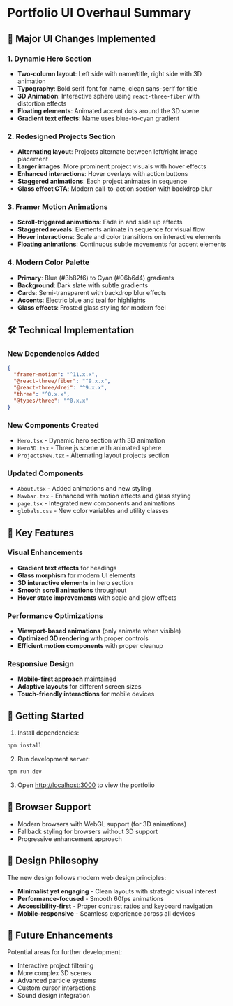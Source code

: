 # Portfolio UI Overhaul Summary

## 🎨 Major UI Changes Implemented

### 1. Dynamic Hero Section

- **Two-column layout**: Left side with name/title, right side with 3D animation
- **Typography**: Bold serif font for name, clean sans-serif for title
- **3D Animation**: Interactive sphere using `react-three-fiber` with distortion effects
- **Floating elements**: Animated accent dots around the 3D scene
- **Gradient text effects**: Name uses blue-to-cyan gradient

### 2. Redesigned Projects Section

- **Alternating layout**: Projects alternate between left/right image placement
- **Larger images**: More prominent project visuals with hover effects
- **Enhanced interactions**: Hover overlays with action buttons
- **Staggered animations**: Each project animates in sequence
- **Glass effect CTA**: Modern call-to-action section with backdrop blur

### 3. Framer Motion Animations

- **Scroll-triggered animations**: Fade in and slide up effects
- **Staggered reveals**: Elements animate in sequence for visual flow
- **Hover interactions**: Scale and color transitions on interactive elements
- **Floating animations**: Continuous subtle movements for accent elements

### 4. Modern Color Palette

- **Primary**: Blue (#3b82f6) to Cyan (#06b6d4) gradients
- **Background**: Dark slate with subtle gradients
- **Cards**: Semi-transparent with backdrop blur effects
- **Accents**: Electric blue and teal for highlights
- **Glass effects**: Frosted glass styling for modern feel

## 🛠 Technical Implementation

### New Dependencies Added

```json
{
  "framer-motion": "^11.x.x",
  "@react-three/fiber": "^9.x.x",
  "@react-three/drei": "^9.x.x",
  "three": "^0.x.x",
  "@types/three": "^0.x.x"
}
```

### New Components Created

- `Hero.tsx` - Dynamic hero section with 3D animation
- `Hero3D.tsx` - Three.js scene with animated sphere
- `ProjectsNew.tsx` - Alternating layout projects section

### Updated Components

- `About.tsx` - Added animations and new styling
- `Navbar.tsx` - Enhanced with motion effects and glass styling
- `page.tsx` - Integrated new components and animations
- `globals.css` - New color variables and utility classes

## 🎯 Key Features

### Visual Enhancements

- **Gradient text effects** for headings
- **Glass morphism** for modern UI elements
- **3D interactive elements** in hero section
- **Smooth scroll animations** throughout
- **Hover state improvements** with scale and glow effects

### Performance Optimizations

- **Viewport-based animations** (only animate when visible)
- **Optimized 3D rendering** with proper controls
- **Efficient motion components** with proper cleanup

### Responsive Design

- **Mobile-first approach** maintained
- **Adaptive layouts** for different screen sizes
- **Touch-friendly interactions** for mobile devices

## 🚀 Getting Started

1. Install dependencies:

```bash
npm install
```

2. Run development server:

```bash
npm run dev
```

3. Open [http://localhost:3000](http://localhost:3000) to view the portfolio

## 📱 Browser Support

- Modern browsers with WebGL support (for 3D animations)
- Fallback styling for browsers without 3D support
- Progressive enhancement approach

## 🎨 Design Philosophy

The new design follows modern web design principles:

- **Minimalist yet engaging** - Clean layouts with strategic visual interest
- **Performance-focused** - Smooth 60fps animations
- **Accessibility-first** - Proper contrast ratios and keyboard navigation
- **Mobile-responsive** - Seamless experience across all devices

## 🔮 Future Enhancements

Potential areas for further development:

- Interactive project filtering
- More complex 3D scenes
- Advanced particle systems
- Custom cursor interactions
- Sound design integration

